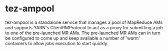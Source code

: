 tez-ampool
===========

tez-ampool is a standalone service that manages a pool of MapReduce AMs and supports YARN's ClientRMProtocol
to act as a proxy for submitting a job to one of the pre-launched MR AMs. The pre-launched MR AMs can in turn
be configured to come up and keep available a number of 'warm' containers to allow jobs execution to start
quickly.
